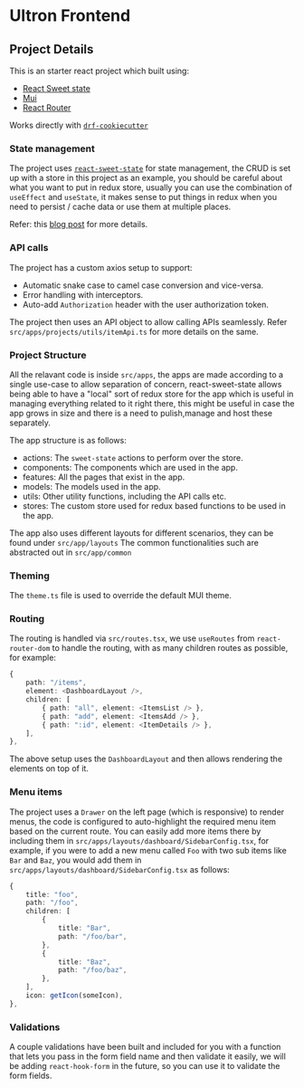 # Ultron Frontend

## Project Details

This is an starter react project which built using:
- [React Sweet state](https://github.com/atlassian/react-sweet-state)
- [Mui](https://mui.com/)
- [React Router](https://reacttraining.com/react-router/web/guides/quick-start)

Works directly with [`drf-cookiecutter`](https://github.com/Ohuru-Tech/drf-cookiecutter)

### State management
The project uses [`react-sweet-state`](https://github.com/atlassian/react-sweet-state) for state management, the CRUD is set up with a store in this project as an example, you should be careful about what you want to put in redux store, usually you can use the combination of `useEffect` and `useState`, it makes sense to put things in redux when you need to persist / cache data or use them at multiple places.

Refer: this [blog post](https://medium.com/@josh_barr/react-hooks-and-redux-the-right-way-to-do-it-e8f8f8f8f8f8) for more details.

### API calls
The project has a custom axios setup to support:
- Automatic snake case to camel case conversion and vice-versa.
- Error handling with interceptors.
- Auto-add `Authorization` header with the user authorization token.

The project then uses an API object to allow calling APIs seamlessly. Refer `src/apps/projects/utils/itemApi.ts` for more details on the same.

### Project Structure
All the relavant code is inside `src/apps`, the apps are made according to a single use-case to allow separation of concern, react-sweet-state allows being able to have a "local" sort of redux store for the app which is useful in managing everything related to it right there, this might be useful in case the app grows in size and there is a need to pulish,manage and host these separately.

The app structure is as follows:
- actions: The `sweet-state` actions to perform over the store.
- components: The components which are used in the app.
- features: All the pages that exist in the app.
- models: The models used in the app.
- utils: Other utility functions, including the API calls etc.
- stores: The custom store used for redux based functions to be used in the app.

The app also uses different layouts for different scenarios, they can be found under `src/app/layouts`
The common functionalities such are abstracted out in `src/app/common`

### Theming
The `theme.ts` file is used to override the default MUI theme.

### Routing
The routing is handled via `src/routes.tsx`, we use `useRoutes` from `react-router-dom` to handle the routing, with as many children routes as possible, for example:
```ts
{
    path: "/items",
    element: <DashboardLayout />,
    children: [
        { path: "all", element: <ItemsList /> },
        { path: "add", element: <ItemsAdd /> },
        { path: ":id", element: <ItemDetails /> },
    ],
},
```
The above setup uses the `DashboardLayout` and then allows rendering the elements on top of it.

### Menu items
The project uses a `Drawer` on the left page (which is responsive) to render menus, the code is configured to auto-highlight the required menu item based on the current route.
You can easily add more items there by including them in `src/apps/layouts/dashboard/SidebarConfig.tsx`, for example, if you were to add a new menu called `Foo` with two sub items like `Bar` and `Baz`, you would add them in `src/apps/layouts/dashboard/SidebarConfig.tsx` as follows:
```ts
{
    title: "foo",
    path: "/foo",
    children: [
        {
            title: "Bar",
            path: "/foo/bar",
        },
        {
            title: "Baz",
            path: "/foo/baz",
        },
    ],
    icon: getIcon(someIcon),
},
```

### Validations
A couple validations have been built and included for you with a function that lets you pass in the form field name and then validate it easily, we will be adding `react-hook-form` in the future, so you can use it to validate the form fields.
